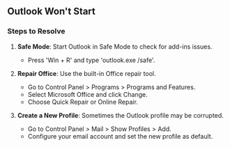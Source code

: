 ## Outlook Won't Start

### Steps to Resolve

1. **Safe Mode**: Start Outlook in Safe Mode to check for add-ins issues.
   - Press 'Win + R' and type 'outlook.exe /safe'.

2. **Repair Office**: Use the built-in Office repair tool.
   - Go to Control Panel > Programs > Programs and Features.
   - Select Microsoft Office and click Change.
   - Choose Quick Repair or Online Repair.

3. **Create a New Profile**: Sometimes the Outlook profile may be corrupted.
   - Go to Control Panel > Mail > Show Profiles > Add.
   - Configure your email account and set the new profile as default.
